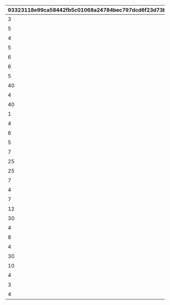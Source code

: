 |93323118e99ca58442fb5c01068a24784bec797dcd6f23d73b910e8ed638c2c6|ba28fcfcdc798d0c91932602addd67e5d9768eaa148360c224bfc55bf2651929|7b85c0ca0390e9b54b23f96cba71726657903a1bcd3273cd510d120a01377f4e|3ac0f66549311c510a1ad2436197aeb466318dd4405303c86ccb7853fe3ea8a4|c2409430b0cdce8f0a446773dff26ea515a7c630707eb35ae473763f072ee453|3ee1dd3879fce2500669822261f37e864d845026e7ba2f2dba8351d5675858a6|a4ce244f7d0555effcab7ce70473229b1e629b0c25937e406d58b25f73911a66|82b80a93c5fba04613f768805168727b7107b089423f202fce7312804f05ad54|
| --- | --- | --- | --- | --- | --- | --- | --- |
|3|短時間、障害物バリアを展開！|0|101|2001|0|0|短時間、障害物バリアを展開する　（ＴＰ上昇率：大）|
|5|中時間、スピードとジャンプ小アップ！|0|102|3|5|5|中時間、スピードとジャンプを　　小アップ（ＴＰ上昇率：小）|
|4|短時間、スピード中アップ！|0|103|1|0|6|短時間、スピードを中アップ　　　（ＴＰ上昇率：中）|
|5|中時間、障害物バリアを展開！|0|104|2001|0|0|中時間、障害物バリアを展開する　（ＴＰ上昇率：小）|
|6|中時間、スピード小アップ！|0|105|1|0|3|中時間、スピードを小アップ　　　（ＴＰ上昇率：小）|
|6|中時間、対戦相手のスピード小ダウン！|0|106|1001|0|4|中時間、対戦相手のスピードを　　小ダウン（ＴＰ上昇率：大）|
|5|中時間、スピードとジャンプ特大アップ！|0|107|3|16|17|中時間、スピードとジャンプを　　特大アップ（ＴＰ上昇率：小）|
|40|ラウンド中、スピード中アップ！|0|108|1|0|8|ラウンド中、スピードを中アップ　（ＴＰ上昇率：小）|
|4|短時間、スピード特大アップ！|0|109|1|0|30|短時間、スピードを特大アップ　　（ＴＰ上昇率：特小）|
|40|ラウンド中、対戦相手が大きく減速！|0|110|1001|0|10|ラウンド中、対戦相手のスピードを中ダウン（ＴＰ上昇率：小）|
|1|ごく短時間、障害物バリアを展開！|0|111|2001|0|0|ごく短時間、障害物バリアを　　　展開する（ＴＰ上昇率：大）|
|4|短時間、先頭の対戦相手が大きく減速！|0|112|1004|0|15|短時間、先頭の対戦相手のスピードを大ダウン（ＴＰ上昇率：小）|
|6|中時間、スピード小アップ！|0|113|1|0|5|中時間、スピードを小アップ　　　（ＴＰ上昇率：大）|
|5|中時間、ジャンプ小アップ！|0|114|2|0|5|中時間、ジャンプを小アップ　　　（ＴＰ上昇率：大）|
|7|長時間、バリアで能力ダウンを防ぐ！|0|115|2002|0|0|長時間、能力ダウンを防ぐバリアを展開する（ＴＰ上昇率：特大）|
|25|累積で、スピード小アップ！|0|116|1|0|3|累積で、スピードを小アップ　　　（ＴＰ上昇率：特大）|
|25|累積で、対戦相手が小さく減速！|0|117|1001|0|3|累積で、対戦相手のスピードを　　小ダウン（ＴＰ上昇率：特大）|
|7|長時間、スピードとジャンプ特大アップ！|0|118|3|20|30|長時間、スピードとジャンプを　　特大アップ（ＴＰ上昇率：中）|
|4|短時間、先頭の対戦相手が大きく減速！|0|119|1004|0|15|短時間、先頭の対戦相手のスピードを大ダウン（ＴＰ上昇率：中）|
|7|長時間、バリアで能力ダウンを防ぐ！|0|120|2002|0|0|長時間、能力ダウンを防ぐバリアを展開する（ＴＰ上昇率：大）|
|12|長時間、ジャンプ特大アップ！|0|121|2|0|30|長時間、ジャンプを特大アップ　　（ＴＰ上昇率：中）|
|30|累積で、先頭の対戦相手が大きく減速！|0|122|1004|0|15|累積で、先頭の対戦相手のスピードを大ダウン（ＴＰ上昇率：中）|
|4|短時間大きく加速した後、ごく短時間減速！|8|123|4|2|11|短時間スピード大アップ後、　　　スピードダウン（ＴＰ上昇率：大）|
|8|長時間、スピード中アップ！|0|124|1|0|9|長時間、スピードを中アップ　　　（ＴＰ上昇率：大）|
|4|短時間、障害物バリアを展開！|0|125|2001|0|0|短時間、障害物バリアを展開する　（ＴＰ上昇率：中）|
|30|累積で、対戦相手が小さく減速！|0|126|1001|0|3|累積で、対戦相手のスピードを　　小ダウン（ＴＰ上昇率：特大）|
|10|長時間、スピード特大アップ！|0|127|1|0|22|長時間、スピードを特大アップ　　（ＴＰ上昇率：特小）|
|4|短時間、ジャンプ特大アップ！|0|128|2|0|30|短時間、ジャンプを特大アップ　　（ＴＰ上昇率：大）|
|3|短時間、対戦相手のスピード特大ダウン！|0|129|1001|0|20|短時間、対戦相手のスピードを　　特大ダウン（ＴＰ上昇率：大）|
|4|短時間、スピード特大アップ！|0|130|1|0|30|短時間、スピードを特大アップ　　（ＴＰ上昇率：大）|